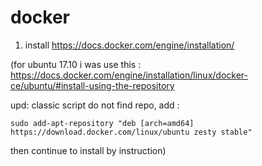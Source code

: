 # docker

1. install https://docs.docker.com/engine/installation/

(for ubuntu 17.10 i was use this : https://docs.docker.com/engine/installation/linux/docker-ce/ubuntu/#install-using-the-repository 

upd: classic script do not find repo, add : 
    
    sudo add-apt-repository "deb [arch=amd64] https://download.docker.com/linux/ubuntu zesty stable" 

then continue to install by instruction)
